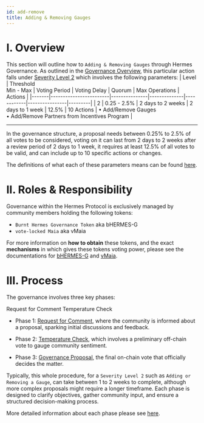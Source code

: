 ```yaml
---
id: add-remove
title: Adding & Removing Gauges
---
```


<!-- [#52](https://github.com/Maia-DAO/ecosystem-docs/issues/52)[Hermes Gauges Governance] Adding & Removing Gauges
Severity
Short description
Any relevant links or resources -->

# I. Overview

This section will outline how to `Adding & Removing Gauges` through Hermes Governance. As outlined in the [Governance Overview][governance-overview], this particular action falls under [Severity Level 2][level2] which involves the following parameters:
| Level |  Threshold <br/> Min - Max | Voting Period | Voting Delay | Quorum | Max Operations | Actions |
|-------|------------------------|---------------|--------------|------------|----------------|---------|
| 2     | 0.25 - 2.5%             | 2 days to 2 weeks | 2 days to 1 week | 12.5%         | 10 Actions | • Add/Remove Gauges <br/> • Add/Remove Partners from Incentives Program |

___

In the governance structure, a proposal needs between 0.25% to 2.5% of all votes to be considered, voting on it can last from 2 days to 2 weeks after a review period of 2 days to 1 week, it requires at least 12.5% of all votes to be valid, and can include up to 10 specific actions or changes.

 
 The definitions of what each of these parameters means can be found [here][definitions].


# II. Roles & Responsibility

Governance within the Hermes Protocol is exclusively managed by community members holding the following tokens: 
-  `Burnt Hermes Governance Token` aka bHERMES-G
-  `vote-locked Maia` aka vMaia

For more information on **how to obtain** these tokens, and the exact **mechanisms** in which gives these tokens voting power, please see the documentations for [bHERMES-G][bhermesg-docs] and [vMaia][maia-docs].

# III. Process
The governance involves three key phases:

Request for Comment
Temperature Check


- Phase 1: [Request for Comment][phase-1], where the community is informed about a proposal, sparking initial discussions and feedback.

- Phase 2: [Temperature Check][phase-2], which involves a preliminary off-chain vote to gauge community sentiment.

- Phase 3: [Governance Proposal][phase-3], the final on-chain vote that officially decides the matter.

Typically, this whole procedure, for a `Severity Level 2` such as `Adding or Removing a Gauge`, can take between 1 to 2 weeks to complete, although more complex proposals might require a longer timeframe. Each phase is designed to clarify objectives, gather community input, and ensure a structured decision-making process.

More detailed information about each phase please see [here][governance-process].



[governance-overview]: ../../../../../../versioned_docs/version-Hermes/governance/01-overview.md
[level2]: ../../../../../../versioned_docs/version-Hermes/governance/01-overview.md#L17-L18
[definitions]: ../../../../../../versioned_docs/version-Hermes/governance/01-overview.md#L23-L24
[bhermesg-docs]: ../../../../../../versioned_docs/version-Hermes/overview/tokenomics/01-bhermes.md#L22-L23
[maia-docs]: ../../../../../../versioned_docs/version-Maia/overview/tokenomics/01-vMaia.md
[phase-1]: ../../../../../../versioned_docs/version-Hermes/governance/process/phases/01-phase-1-request-for-comment.md
[phase-2]: ../../../../../../versioned_docs/version-Hermes/governance/process/phases/02-phase-2-temperature-check.md
[phase-3]: ../../../../../../versioned_docs/version-Hermes/governance/process/phases/03-phase-3-governance-proposal.md
[governance-process]: ../../../../../../versioned_docs/version-Hermes/governance/process/01-governance-process.md